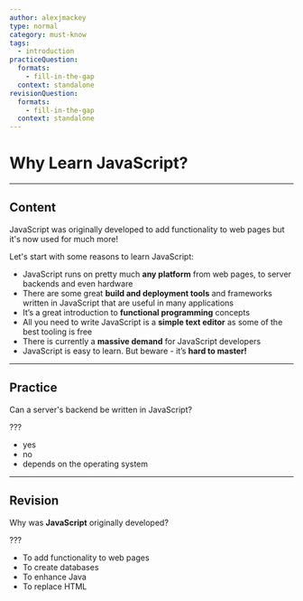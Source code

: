 ```yaml
---
author: alexjmackey
type: normal
category: must-know
tags:
  - introduction
practiceQuestion:
  formats:
    - fill-in-the-gap
  context: standalone
revisionQuestion:
  formats:
    - fill-in-the-gap
  context: standalone
---
```


# Why Learn JavaScript?


---

## Content

JavaScript was originally developed to add functionality to web pages but it's now used for much more!

Let's start with some reasons to learn JavaScript:

- JavaScript runs on pretty much **any platform** from web pages, to server backends and even hardware
- There are some great **build and deployment tools** and frameworks written in JavaScript that are useful in many applications
- It’s a great introduction to **functional programming** concepts
- All you need to write JavaScript is a **simple text editor** as some of the best tooling is free
- There is currently a **massive demand** for JavaScript developers
- JavaScript is easy to learn. But beware - it’s **hard to master!**


---

## Practice

Can a server's backend be written in JavaScript?

???

- yes
- no
- depends on the operating system


---

## Revision

Why was **JavaScript** originally developed?

???

- To add functionality to web pages
- To create databases
- To enhance Java
- To replace HTML
 
